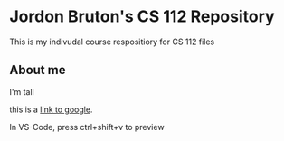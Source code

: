 # Jordon Bruton's CS 112 Repository
This is my indivudal course respositiory for CS 112 files

## About me 
I'm tall

this is a [link to google](http://google.com).

In VS-Code, press ctrl+shift+v to preview

